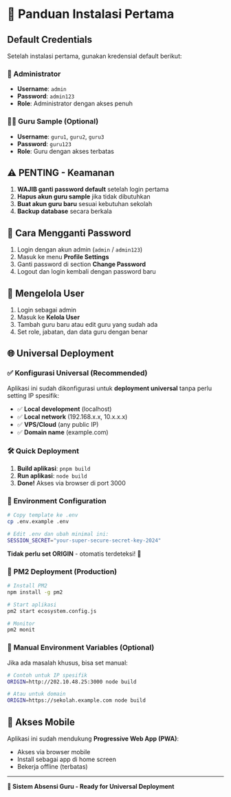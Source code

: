 # 🚀 Panduan Instalasi Pertama

## Default Credentials

Setelah instalasi pertama, gunakan kredensial default berikut:

### 👑 Administrator

- **Username**: `admin`
- **Password**: `admin123`
- **Role**: Administrator dengan akses penuh

### 👨‍🏫 Guru Sample (Optional)

- **Username**: `guru1`, `guru2`, `guru3`
- **Password**: `guru123`
- **Role**: Guru dengan akses terbatas

## ⚠️ PENTING - Keamanan

1. **WAJIB ganti password default** setelah login pertama
2. **Hapus akun guru sample** jika tidak dibutuhkan
3. **Buat akun guru baru** sesuai kebutuhan sekolah
4. **Backup database** secara berkala

## 🔐 Cara Mengganti Password

1. Login dengan akun admin (`admin` / `admin123`)
2. Masuk ke menu **Profile Settings**
3. Ganti password di section **Change Password**
4. Logout dan login kembali dengan password baru

## 👥 Mengelola User

1. Login sebagai admin
2. Masuk ke **Kelola User**
3. Tambah guru baru atau edit guru yang sudah ada
4. Set role, jabatan, dan data guru dengan benar

## 🌐 Universal Deployment

### ✅ **Konfigurasi Universal (Recommended)**

Aplikasi ini sudah dikonfigurasi untuk **deployment universal** tanpa perlu setting IP spesifik:

- ✅ **Local development** (localhost)
- ✅ **Local network** (192.168.x.x, 10.x.x.x)
- ✅ **VPS/Cloud** (any public IP)
- ✅ **Domain name** (example.com)

### 🛠️ **Quick Deployment**

1. **Build aplikasi**: `pnpm build`
2. **Run aplikasi**: `node build`
3. **Done!** Akses via browser di port 3000

### 📝 **Environment Configuration**

```bash
# Copy template ke .env
cp .env.example .env

# Edit .env dan ubah minimal ini:
SESSION_SECRET="your-super-secure-secret-key-2024"
```

**Tidak perlu set ORIGIN** - otomatis terdeteksi! 🎉

### 🚀 **PM2 Deployment** (Production)

```bash
# Install PM2
npm install -g pm2

# Start aplikasi
pm2 start ecosystem.config.js

# Monitor
pm2 monit
```

### 🔧 **Manual Environment Variables** (Optional)

Jika ada masalah khusus, bisa set manual:

```bash
# Contoh untuk IP spesifik
ORIGIN=http://202.10.48.25:3000 node build

# Atau untuk domain
ORIGIN=https://sekolah.example.com node build
```

## 📱 Akses Mobile

Aplikasi ini sudah mendukung **Progressive Web App (PWA)**:

- Akses via browser mobile
- Install sebagai app di home screen
- Bekerja offline (terbatas)

---

**🏫 Sistem Absensi Guru - Ready for Universal Deployment**
